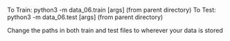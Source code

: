 
To Train:
	python3 -m data_06.train [args] (from parent directory)
To Test:
	python3 -m data_06.test [args] (from parent directory)

Change the paths in both train and test files to wherever your data is stored
